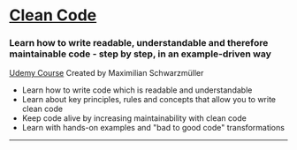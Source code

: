 # [Clean Code](https://www.udemy.com/course/writing-clean-code/) 
### Learn how to write readable, understandable and therefore maintainable code - step by step, in an example-driven way

[Udemy Course](https://www.udemy.com/course/writing-clean-code/) Created by Maximilian Schwarzmüller

- Learn how to write code which is readable and understandable
- Learn about key principles, rules and concepts that allow you to write clean code
- Keep code alive by increasing maintainability with clean code
- Learn with hands-on examples and "bad to good code" transformations

---
